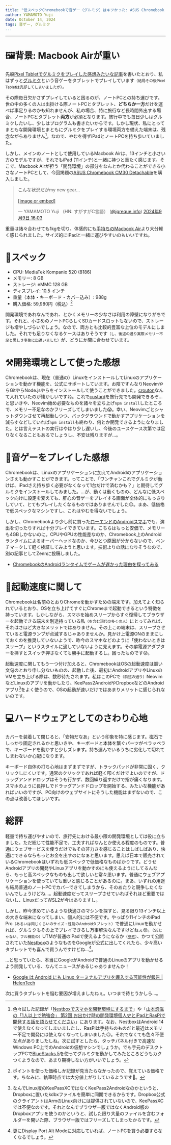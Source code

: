```yaml
---
title: "低スペックChromebookで音ゲー（グルミク）はキツかった: ASUS Chromebook CM30 Detachable使った感想"
author: YAMAMOTO Yuji
date: October 14, 2024
tags: 音ゲー, グルミク
...
```

---

# 🖼️背景: Macbook Airが重い

先般[Pixel Tabletでグルミクをプレイした感想みたいな記事](/posts/2023/02-pixel-tablet-ipad.html)を書いたとおり、私はずっと[グルミク](https://d4dj-groovymix.jp/)という音ゲーをタブレットでプレイしています<small>（結局その後Pixel Tabletは売却してしまいましたが）</small>。

その際毎日欠かさずプレイしていると困るのが、ノートPCとの持ち運びです。世の中の多くの人は出掛ける際ノートPCとタブレット、**どちらか一方**だけを運べば事足りるのかも知れませんが、私の場合、特に旅行など長時間外出する場合、ノートPCとタブレット**両方**が必須となります。旅行中でも毎日少しはグルミクしたいし、少しはプログラムも書きたいからです。しかし現状、私にとってまともな開発環境とまともにグルミクをプレイする環境両方を備えた端末は、残念ながらありません[^history]。なので、やむを得ずiPadとノートPCを持ち歩いていました。

[^history]: 色々試した記録が「[Nestboxでスマホを開発環境にするまで](https://zenn.dev/igrep/articles/2023-08-nestbox)」や「[山本悠滋の「1人以上で勉強会」 第2回 お出かけ時の開発環境個人史とiPadとRasPiで開発する話を語らせてください](https://zenn.dev/igrep/articles/2023-06-03-one-plus)」にあります。なお、NestboxはAndroid 14で使えなくなってしまいましたし、RasPiは手持ちのものだと最近はメモリー不足で開発には使えなくなってしまいました😥。それでなくても色々不便な点がありましたしね。次に試すとしたら、タッチパネル付きで高速なWindows PC上でのAndroidの仮想マシンでしょうか。でも手元のデスクトップPCで[BlueStacks 5](https://www.bluestacks.com/ja/index.html)を使ってグルミクを動かしてみたところどうもカクつくようなので、あまり期待しない方がいいでしょう。

しかし、メインのノートとして使用しているMacbook Airは、13インチと小さい方のモデルですが、それでもiPad (11インチ)と一緒に持つと重たく感じます。そこで、Macbook Airが担う「開発環境」の部分をなんとか代わることができる小さなノートPCとして、今回掲題の[ASUS Chromebook CM30 Detachable](https://www.asus.com/jp/laptops/for-home/chromebook/asus-chromebook-cm30-detachable-cm3001/)を購入しました。

<blockquote class="bluesky-embed" data-bluesky-uri="at://did:plc:ccikl4jnjjzzap7ifyvce7d7/app.bsky.feed.post/3l3pdhznh3l2e" data-bluesky-cid="bafyreifdknclug5hprqvq2ftoqnlg6aywzafh6qt5e3euwn7o5457sayza"><p lang="ja">こんな状況だがmy new gear...<br><br><a href="https://bsky.app/profile/did:plc:ccikl4jnjjzzap7ifyvce7d7/post/3l3pdhznh3l2e?ref_src=embed">[image or embed]</a></p>&mdash; YAMAMOTO Yuji （HN: すがすがC言語） (<a href="https://bsky.app/profile/did:plc:ccikl4jnjjzzap7ifyvce7d7?ref_src=embed">@igreque.info</a>) <a href="https://bsky.app/profile/did:plc:ccikl4jnjjzzap7ifyvce7d7/post/3l3pdhznh3l2e?ref_src=embed">2024年9月9日 16:03</a></blockquote><script async src="https://embed.bsky.app/static/embed.js" charset="utf-8"></script>

重量は諸々合わせても1kgを切り、体感的にも[手持ちのMacbook Air](https://support.apple.com/ja-jp/111883)より大分軽く感じられました。サイズ的にiPadと一緒に運びやすいのもいいですね。

# 📜スペック

- CPU: MediaTek Kompanio 520 (8186)
- メモリー: 8 GB
- ストレージ: eMMC 128 GB
- ディスプレイ: 10.5 インチ
- 重量（本体・キーボード・カバー込み）: 988g
- 購入価格: 59,980円（税込）[^point]

[^point]: ポイントを使った価格しか記録が見当たらなかったので、覚えている価格です。ちなみに、執筆時点では大分値上がりしているようです💸。

開発環境であれなんであれ、とかくメモリーの少なさは利用の障壁になりがちです。それと、小さめのノートPCらしくSDカードスロットもないので、ストレージも増やしづらいでしょう。なので、両方とも比較的豊富な上位のモデルにしました。それでも足りなくなるケースはありそうです<small>（し、後述の通り実際メモリー不足と思しき事象に出遭いました）</small>が、どうにか間に合わせています。

# ⚒️開発環境として使った感想

Chromebookは、現在（普通の）LinuxをインストールしてLinuxのアプリケーションを動かす機能を、公式にサポートしています。お陰ですんなりNeovimやらGitやらNode.jsやらをインストールして使うことができました。[crouton](https://github.com/dnschneid/crouton)なんて入れていたのが懐かしいですね。これで[custard](https://github.com/custard-lang/custard)を旅行先でも開発できるぞ...と思いきや、Neovim始め必要なものを諸々を立ち上げ`npm install`したところで、メモリー不足なのかフリーズしてしまいました😱。幸い、Neovimごとシャットダウンさせて再起動しつつ、バックグラウンドで動かすアプリケーションを減らすなどしていれば`npm install`も終わり、何とか開発できるようになりました。とは言えテストの実行はやはり少し遅いし、今後のユースケース次第では足りなくなることもあるでしょうし、不安は残りますが...。

# 🎹音ゲーをプレイした感想

Chromebookは、Linuxのアプリケーションに加えてAndroidのアプリケーションさえも動かすことができます。ってことで、「ワンチャンこれでグルミクが動けば、iPadさえ持ち歩く必要がなくなって1台だけで済むかも？」と期待してグルミクをインストールしてみました。...が、動くは動くものの、どんなに低スペック向けに設定を変えても、肝心の音ゲーをプレイする画面が全体的にもっさりしていて、とてもプレイしたくなるものではありませんでした😑。まあ、低価格で低スペックなマシンですし、これはやむを得ないでしょう。

しかし、Chromebookより少し前に買った[ローエンドのAndroidスマホ](https://jp.sharp/k-tai/products/aquos-wish4/)でも、演出を切ったりすれば十分プレイできています。こちらはもっと安価で、メモリーも4GBしかないのに。CPUやGPUの性能差なのか、Chromebook上のAndroidランタイムによるオーバーヘッドなのか、今ひとつ原因が分からないので、ベンチマークして軽く検証してみようと思います。技術よりの話になりそうなので、別の記事としてZennに投稿しました。

- [ChromebookのAndroidランタイムでゲームが遅かった理由を探ってみる](https://zenn.dev/igrep/articles/2024-10-3-chromebook-benchmark)

# 🚄起動速度に関して

Chromebookは名前のとおりChromeを動かすための端末です。加えてよく知られているとおり、OSを立ち上げてすぐにChromeまで起動できるという特徴を持っています。しかしながら、スマホを始めスリープからすぐ復帰してブラウザーを起動できる端末を別途持っている私<small>（を含む現代の多くの人）</small>にとってみれば、それはさほど大きなメリットではありません。その上この端末は、スリープさせていると電源ランプが点滅するじゃありませんか。見かけ上電源ONのままにしておくのを推奨していないようで、昨今のスマホなどのように「使わないときはスリープ」というスタイルに適していないように見えます。その癖電源アダプターを挿すとスイッチ押さなくても勝手に起動するし。困ったものです😥。

起動速度に関してもう一つ付け加えると、ChromebookはOSの起動速度は謳い文句のとおり申し分ないものの、起動した後、最初にAndroidアプリやLinuxのVMを立ち上げる際は、数秒待たされます。私はこのPCで<small>（前述の通り）</small>NeovimなどLinuxのアプリを動かしたり、KeePass2AndroidやDropboxなどのAndroidアプリ[^android]をよく使うので、OSの起動が速いだけではあまりメリットに感じられないのです。

[^android]: なんでLinux版のKeePassXCではなくKeePass2Androidなのかというと、Dropboxに置いたkdbxファイルを簡単に同期できるからです。Dropbox公式のクライアントはArmのLinux向けには提供されていないので、KeePassXCでは不便なのです。それとなんでブラウザー版ではなくAndroid版のDropboxアプリを使うのかというと、試した限り大量のファイルを含むフォルダーを開いた際、ブラウザー版ではフリーズしてしまったからです。

# 💻ハードウェアとしてのさわり心地

カバーを装着して閉じると、「安物だなあ」という印象を特に感じます。磁石でしっかり固定されるかと思いきや、キーボードと本体を繋ぐパーツがペラッペラで、キーボードを動かすと少しズレます。持ち運んでいるうちに劣化して切れてしまわないか心配になります。

キーボード自体の打ち心地はまずまずですが、トラックパッドが非常に固く、クリックしにくいです。通常のクリックであれば軽く叩くだけでよいのですが、ドラッグアンドドロップはそうも行かず、数回繰り返すだけで指が痛くなります。スマホのように長押しでドラッグアンドドロップを開始する、みたいな機能があればいいのですが、PC向けのウェブサイトにそうした機能はまずないので、この点は改善してほしいです。

# 総評

軽量で持ち運びやすいので、旅行先における最小限の開発環境としては役に立ちました。ただ総じて性能不足で、工夫すればなんとか使える程度のものです。普通にウェブサービスを使うだけでもその非力さを感じることはしばしばあり、快適にできるならもっとお金を出すのになぁと思います。思えば日本で販売されているChromebookはいずれも低スペックで低価格なものばかりです。どうせAndroidアプリの開発やLinuxアプリを動かすのにも使えるようにしてるんなら、もっと高スペックなものも出して欲しいと常々思います。普通にウェブアプリケーションを使っていても重いと感じることがあるのに。まあ、いずれの用途も結局普通のノートPCでカバーできてしまうから、そのあたりと競争したくないんでしょうけどね...。起動速度だってスリープさせていればそれほど重要ではないし、LinuxだってWSL2が今はありますし。

しかし、昨今求めているような快適さのマシンを探すと、見る限り13インチ以上の大きな端末になってしまい、個人的には不便です。やっぱり11インチのiPad Pro<small>（あるいは同じくらいのサイズ・性能のAndroidタブレット）</small>で普通にLinuxを動かせれば、グルミクもその上でプレイできるし万事解決なんですけどねぇ😔。<small>（SEじゃない、フル機能の）</small>UTMが普通のiPadで使えるようになるか<small>（[参考](https://gigazine.net/news/20240716-windows-emulator-utm-se-ios/)）</small>、かつて公開されていた[Nestbox](https://zenn.dev/igrep/articles/2023-08-nestbox)のようなものをGoogleが公式に出してくれたら、少々高いタブレットでも喜んで買うんですけどね...[^db-alt]。

...と思っていたら、本当にGoogleがAndroidで普通のLinuxのアプリを動かせるよう開発している、なんてニュースがあるじゃありませんか！

- [Google は Android にも Linux ターミナルアプリを導入する可能性が報告 | HelenTech](https://helentech.jp/news-53871/)

次に買うタブレットを悩む要因が増えましたねぇ。いつまで待とうかしら...。

[^db-alt]: 更にDisplay Port Alt Modeに対応していれば、ノートPCを買う必要すらなくなるでしょう。
